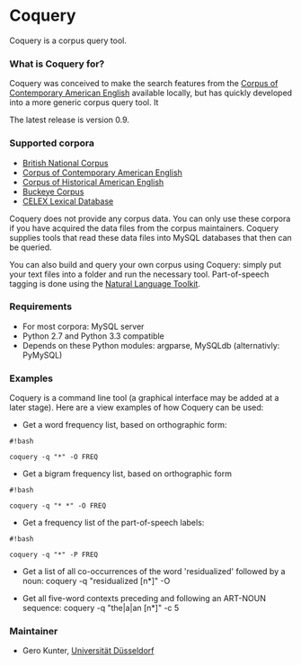 # Coquery #

Coquery is a corpus query tool.

### What is Coquery for? ###

Coquery was conceived to make the search features from the [Corpus of Contemporary American English](http://corpus.byu.edu/coca/) available locally, but has quickly developed into a more generic corpus query tool. It

The latest release is version 0.9. 

### Supported corpora ###
* [British National Corpus](http://www.natcorp.ox.ac.uk/)
* [Corpus of Contemporary American English](http://corpus.byu.edu/coca/)
* [Corpus of Historical American English](http://corpus.byu.edu/coha/)
* [Buckeye Corpus](http://buckeyecorpus.osu.edu/)
* [CELEX Lexical Database](https://catalog.ldc.upenn.edu/LDC96L14)

Coquery does not provide any corpus data. You can only use these corpora if you have acquired the data files from the corpus maintainers. Coquery supplies tools that read these data files into MySQL databases that then can be queried.

You can also build and query your own corpus using Coquery: simply put your text files into a folder and run the necessary tool. Part-of-speech tagging is done using the [Natural Language Toolkit](http://www.nltk.org/).

### Requirements ###

* For most corpora: MySQL server 
* Python 2.7 and Python 3.3 compatible
* Depends on these Python modules: argparse, MySQLdb (alternativly: PyMySQL)

### Examples ###

Coquery is a command line tool (a graphical interface may be added at a later stage). Here are a view examples of how Coquery can be used:

* Get a word frequency list, based on orthographic form:
```
#!bash

coquery -q "*" -O FREQ
```
* Get a bigram frequency list, based on orthographic form
```
#!bash

coquery -q "* *" -O FREQ
```

* Get a frequency list of the part-of-speech labels:
```
#!bash

coquery -q "*" -P FREQ
```

* Get a list of all co-occurrences of the word 'residualized' followed by a noun:
coquery -q "residualized [n*]" -O

* Get all five-word contexts preceding and following an ART-NOUN sequence:
  coquery -q "the|a|an [n*]" -c 5

### Maintainer ###

* Gero Kunter, [Universität Düsseldorf](http://www.anglistik.hhu.de/sections/anglistik-iii-english-language-and-linguistics/facultystaff/detailseite-kunter.html)